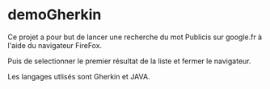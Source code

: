 # demoGherkin

Ce projet a pour but de lancer une recherche du mot Publicis sur google.fr à l'aide du navigateur FireFox.

Puis de selectionner le premier résultat de la liste et fermer le navigateur.

Les langages utlisés sont Gherkin et JAVA.
